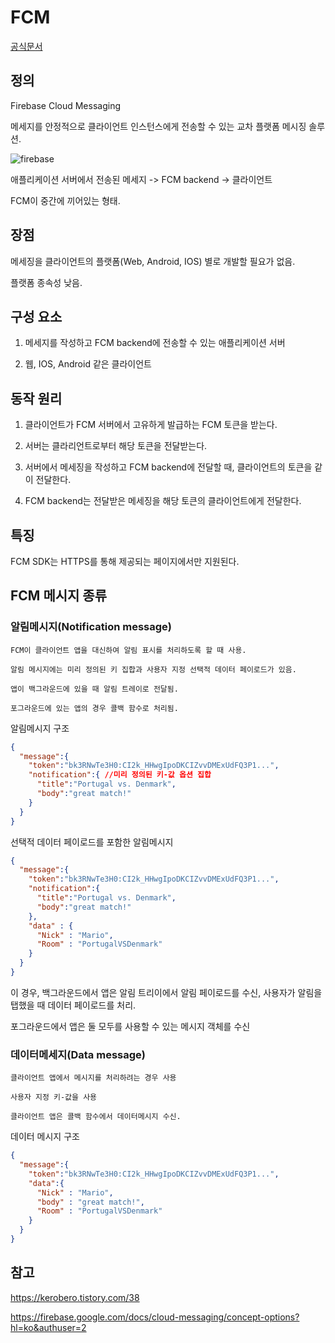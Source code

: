 # FCM
[공식문서](https://firebase.google.com/docs/cloud-messaging?hl=ko&authuser=2)

## 정의 
Firebase Cloud Messaging

메세지를 안정적으로 클라이언트 인스턴스에게 전송할 수 있는 교차 플랫폼 메시징 솔루션.

![firebase](./../../images/Spring/firebase.png)

애플리케이션 서버에서 전송된 메세지
-> 
FCM backend
->
클라이언트

FCM이 중간에 끼어있는 형태. 

## 장점 

메세징을 클라이언트의 플랫폼(Web, Android, IOS) 별로 개발할 필요가 없음.

플랫폼 종속성 낮음.

## 구성 요소 

1. 메세지를 작성하고 FCM backend에 전송할 수 있는 애플리케이션 서버 

2. 웹, IOS, Android 같은 클라이언트

## 동작 원리 

1. 클라이언트가 FCM 서버에서 고유하게 발급하는 FCM 토큰을 받는다.

2. 서버는 클라리언트로부터 해당 토큰을 전달받는다. 

3. 서버에서 메세징을 작성하고 FCM backend에 전달할 때, 클라이언트의 토큰을 같이 전달한다. 

4. FCM backend는 전달받은 메세징을 해당 토큰의 클라이언트에게 전달한다. 

## 특징

FCM SDK는 HTTPS를 통해 제공되는 페이지에서만 지원된다. 

## FCM 메시지 종류

### 알림메시지(Notification message) 

~~~
FCM이 클라이언트 앱을 대신하여 알림 표시를 처리하도록 할 때 사용.

알림 메시지에는 미리 정의된 키 집합과 사용자 지정 선택적 데이터 페이로드가 있음.

앱이 백그라운드에 있을 때 알림 트레이로 전달됨.

포그라운드에 있는 앱의 경우 콜백 함수로 처리됨.
~~~

알림메시지 구조
~~~json
{
  "message":{
    "token":"bk3RNwTe3H0:CI2k_HHwgIpoDKCIZvvDMExUdFQ3P1...",
    "notification":{ //미리 정의된 키-값 옵션 집합
      "title":"Portugal vs. Denmark",
      "body":"great match!"
    }
  }
}
~~~
선택적 데이터 페이로드를 포함한 알림메시지
~~~json
{
  "message":{
    "token":"bk3RNwTe3H0:CI2k_HHwgIpoDKCIZvvDMExUdFQ3P1...",
    "notification":{
      "title":"Portugal vs. Denmark",
      "body":"great match!"
    },
    "data" : {
      "Nick" : "Mario",
      "Room" : "PortugalVSDenmark"
    }
  }
}
~~~
이 경우, 
백그라운드에서 앱은 알림 트리이에서 알림 페이로드를 수신, 사용자가 알림을 탭했을 때 데이터 페이로드를 처리.

포그라운드에서 앱은 둘 모두를 사용할 수 있는 메시지 객체를 수신


### 데이터메세지(Data message)
~~~
클라이언트 앱에서 메시지를 처리하려는 경우 사용

사용자 지정 키-값을 사용

클라이언트 앱은 콜백 함수에서 데이터메시지 수신.
~~~
데이터 메시지 구조
~~~json
{
  "message":{
    "token":"bk3RNwTe3H0:CI2k_HHwgIpoDKCIZvvDMExUdFQ3P1...",
    "data":{
      "Nick" : "Mario",
      "body" : "great match!",
      "Room" : "PortugalVSDenmark"
    }
  }
}
~~~

## 참고 

https://kerobero.tistory.com/38

https://firebase.google.com/docs/cloud-messaging/concept-options?hl=ko&authuser=2